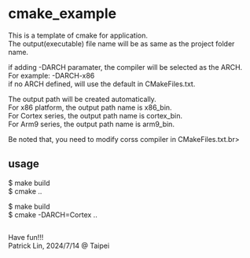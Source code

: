 # cmake_example
This is a template of cmake for application.<br>
The output(executable) file name will be as same as the project folder name.<br>

if adding -DARCH paramater, the compiler will be selected as the ARCH.<br>
For example: -DARCH-x86 <br>
if no ARCH defined, will use the default in CMakeFiles.txt. <br>

The output path will be created automatically.<br>
For x86 platform, the output path name is x86_bin.<br>
For Cortex series, the output path name is cortex_bin.<br>
For Arm9 series, the output path name is arm9_bin.<br>

Be noted that, you need to modify corss compiler in CMakeFiles.txt.br>

## usage
$ make build<br>
$ cmake ..<br>

$ make build<br>
$ cmake -DARCH=Cortex ..<br>

## 
Have fun!!!<br>
Patrick Lin, 2024/7/14 @ Taipei
